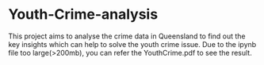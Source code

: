 # Youth-Crime-analysis
This project aims to analyse the crime data in Queensland to find out the key insights which can help to solve the youth crime issue.
Due to the ipynb file too large(>200mb), you can refer the YouthCrime.pdf to see the result.
